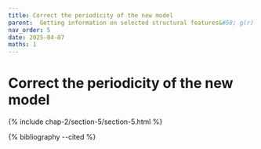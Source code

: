 ```yaml
---
title: Correct the periodicity of the new model
parent:  Getting information on selected structural features&#58; g(r) in $g$-\sio
nav_order: 5
date: 2025-04-07
maths: 1
---
```


# Correct the periodicity of the new model

{% include chap-2/section-5/section-5.html %}

{% bibliography --cited %}
